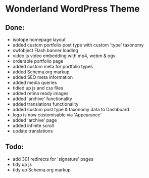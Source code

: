 # Wonderland WordPress Theme

## Done:

* isotope homepage layout
* added custom portfolio post type with custom 'type' taxonomy
* swfobject Flash banner loading
* video.js video embedding with mp4, webm & ogv
* orderable portfolio page
* added custom meta for portfolio types
* added Schema.org markup
* added SEO meta information
* added media queries
* tidied up js and css files
* added retina ready images
* added 'archive' functionality
* added translations functionality
* added custom post type & taxonomy data to Dashboard
* logo is now customisable via 'Appearance'
* added 'archive' page
* added infinite scroll
* update translations

## Todo:

* add 301 redirects for 'signature' pages
* tidy up js
* tidy up Schema.org markup

